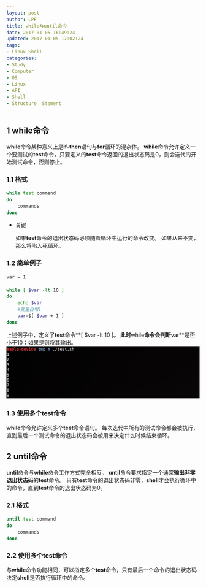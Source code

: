 ```yaml
---
layout: post
author: LPF
title: while与until命令
date: 2017-01-05 16:49:24
updated: 2017-01-05 17:02:24
tags:
- Linux Shell
categories:
- Study
- Computer
- OS
- Linux
- API
- Shell
- Structure  Stament
---
```

## 1 while命令

**while**命令某种意义上是**if-then**语句与**for**循环的混杂体。
**while**命令允许定义一个要测试的**test**命令，只要定义的**test**命令返回的退出状态码是0，则会迭代的开始测试命令，否则停止。

### 1.1 格式

```sh
while test command
do
    commands
done
```

- 关键

    如果**test**命令的退出状态码必须随着循环中运行的命令改变。
    如果从来不变，那么将陷入死循环。

### 1.2 简单例子

```sh
var = 1

while [ $var -lt 10 ]
do
    echo $var
    #变量自增1
    var=$[ $var + 1 ]
done
```

上述例子中，定义了**test**命令**[ $var -lt 10 ]**。
此时**while**命令会判断**var**是否小于10；如果是则将其输出。
![](../post_img/586e0892ab6441209e0047a7)

### 1.3 使用多个test命令

**while**命令允许定义多个**test**命令语句。
每次迭代中所有的测试命令都会被执行，直到最后一个测试命令的退出状态码会被用来决定什么时候结束循环。

## 2 until命令

**until**命令与**while**命令工作方式完全相反。
**until**命令要求指定一个通常**输出非零退出状态码**的**test**命令。
只有**test**命令的退出状态码非零，**shell**才会执行循环中的命令，直到**test**命令的退出状态码为0。

### 2.1 格式

```sh
until test command
do
    commands
done
```

### 2.2 使用多个test命令

与**while**命令功能相同，可以指定多个**test**命令，只有最后一个命令的退出状态码决定**shell**是否执行循环中的命令。